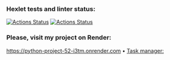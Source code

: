 ### Hexlet tests and linter status:
[![Actions Status](https://github.com/sergeikuz/python-project-52/actions/workflows/hexlet-check.yml/badge.svg)](https://github.com/sergeikuz/python-project-52/actions)
[![Actions Status](https://github.com/sergeikuz/python-project-52/actions/workflows/ci.yml/badge.svg)](https://github.com/sergeikuz/python-project-52/actions)


### Please, visit my project on Render:
https://python-project-52-i3tm.onrender.com
• <a href="https://python-project-52-i3tm.onrender.com">Task manager: </a>
